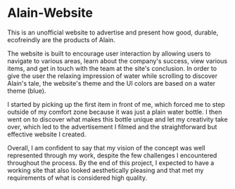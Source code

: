# Alain-Website
This is an unofficial website to advertise and present how good, durable, ecofreindly are the products of Alain. 

The website is built to encourage user interaction by allowing users to navigate to various areas, learn about the company's success, view various items, and get in touch with the team at the site's conclusion. In order to give the user the relaxing impression of water while scrolling to discover Alain's tale, the website's theme and the UI colors are based on a water theme (blue).

I started by picking up the first item in front of me, which forced me to step outside of my comfort zone because it was just a plain water bottle. I then went on to discover what makes this bottle unique and let my creativity take over, which led to the advertisement I filmed and the straightforward but effective website I created. 

Overall, I am confident to say that my vision of the concept was well represented through my work, despite the few challenges I encountered throughout the process. By the end of this project, I expected to have a working site that also looked aesthetically pleasing and that met my requirements of what is considered high quality. 
